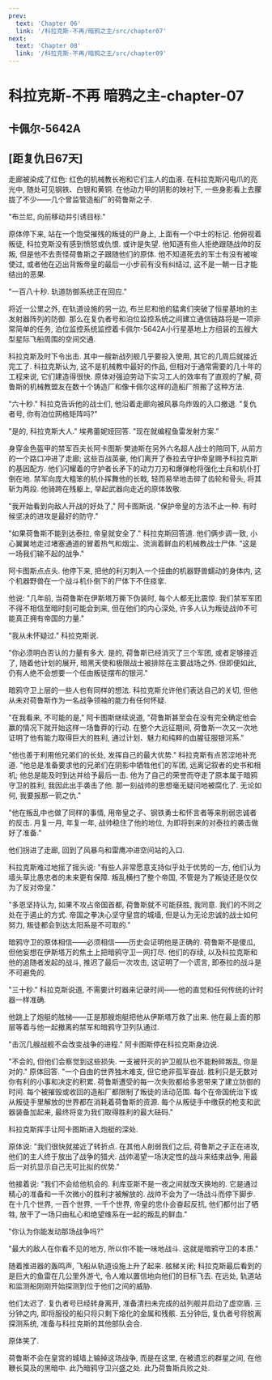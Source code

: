 ```yaml
---
prev:
  text: 'Chapter 06'
  link: '/科拉克斯-不再/暗鸦之主/src/chapter07'
next:
  text: 'Chapter 08'
  link: '/科拉克斯-不再/暗鸦之主/src/chapter09'
---
```


# 科拉克斯-不再 暗鸦之主-chapter-07

## 卡佩尔-5642A

## [距复仇日67天]

走廊被染成了红色: 红色的机械教长袍和它们主人的血液. 在科拉克斯闪电爪的亮光中, 随处可见钢铁、白银和黄铜. 在他动力甲的阴影的映衬下, 一些身影看上去朦胧了不少——几个曾监管造船厂的荷鲁斯之子.

"布兰尼, 向前移动并引诱目标."

原体停下来, 站在一个饱受摧残的叛徒的尸身上, 上面有一个中士的标记. 他俯视着叛徒, 科拉克斯没有感到愤怒或仇恨. 或许是失望. 他知道有些人拒绝跟随战帅的反叛, 但是他不去责怪荷鲁斯之子跟随他们的原体. 他不知道死去的军士有没有被唆使过, 或者他在迈出背叛帝皇的最后一小步前有没有纠结过, 这不是一朝一日才能结出的恶果.

"一百八十秒. 轨道防御系统正在回应."

将近一公里之外, 在轨道设施的另一边, 布兰尼和他的猛禽们突破了恒星基地的主发射器阵列的防御. 那么在复仇者号和泊位监控系统之间建立通信链路将是一项非常简单的任务, 泊位监控系统监控着卡佩尔-5642A小行星基地上方组装的五艘大型星际飞船周围的空间交通.

科拉克斯及时下令出击. 其中一艘新战列舰几乎要投入使用, 其它的几周后就接近完工了. 科拉克斯认为, 这不是机械教中最好的作品, 但相对于通常需要的几十年的工程来说, 它们建造得很快. 原体对强迫劳动下实习工人的效率有了直观的了解, 荷鲁斯的机械教盟友在数十个铸造厂和像卡佩尔这样的造船厂照搬了这种方法.

"六十秒." 科拉克告诉他的战士们, 他沿着走廊向被风暴鸟炸毁的入口撤退. "复仇者号, 你有泊位网格矩阵吗?"

"是的, 科拉克斯大人." 埃弗蕾妮娅回答. "现在就编程鱼雷发射方案."

身穿金色盔甲的禁军百夫长阿卡图斯·樊迪斯在另外六名超人战士的陪同下, 从前方的一个路口冲进了走廊; 这些百战英豪, 他们离开了泰拉去守护帝皇赐予科拉克斯的基因配方. 他们闪耀着的守护者长矛下的动力刀刃和爆弹枪将强化士兵和机仆打倒在地. 禁军向庞大粗笨的机仆挥舞他的长戟, 轻而易举地击碎了齿轮和骨头, 将其斩为两段. 他骑跨在残躯上, 举起武器向走近的原体致敬.

"我开始看到向敌人开战的好处了," 阿卡图斯说. "保护帝皇的方法不止一种. 有时候坚决的进攻是最好的防守."

"如果荷鲁斯不能到达泰拉, 帝皇就安全了." 科拉克斯回答道. 他们俩步调一致, 小心翼翼地走过堵塞通道的冒着热气和烟尘、流淌着鲜血的机械教战士尸体. "这是一场我们输不起的战争."

阿卡图斯点点头. 他停下来, 把他的利刃刺入一个扭曲的机器野兽蠕动的身体内, 这个机器野兽在一个战斗机仆倒下的尸体下不住痉挛.

他说: "几年前, 当荷鲁斯在伊斯塔万撕下伪装时, 每个人都无比震惊. 我们禁军军团不得不相信至暗时刻可能会到来, 但在他们的内心深处, 许多人认为叛徒战帅不可能真正拥有帝国的力量."

"我从未怀疑过." 科拉克斯说.

"你必须明白否认的力量有多大. 是的, 荷鲁斯已经消灭了三个军团, 或者足够接近了, 随着他计划的展开, 暗黑天使和极限战士被排除在主要战场之外. 但即便如此, 仍有人绝不会想要一个任由叛徒摆布的银河."

暗鸦守卫上层的一些人也有同样的想法. 科拉克斯允许他们表达自己的关切, 但他从未对荷鲁斯作为一名战争领袖的能力有任何怀疑.

"在我看来, 不可能的是," 阿卡图斯继续说道, "荷鲁斯甚至会在没有完全确定他会赢的情况下就开始这样一场鲁莽的行动. 在整个大远征期间, 荷鲁斯一次又一次地证明了他有能力取得巨大的胜利, 通过计划、魅力和纯粹的血腥征服银河系."

"他也善于利用他兄弟们的长处, 发挥自己的最大优势." 科拉克斯有点苦涩地补充道. "他总是准备要求他的兄弟们在阴影中牺牲他们的军团, 远离记叙者的史书和相机; 他总是能及时到达并给予最后一击. 他为了自己的荣誉而夺走了原本属于暗鸦守卫的胜利, 我因此出手袭击了他. 那一刻战帅的思想毫无疑问地被腐化了. 无论如何, 我要报那一箭之仇."

"他在叛乱中也做了同样的事情, 用帝皇之子、钢铁勇士和怀言者等来削弱忠诚者的反击. 月复一月, 年复一年, 战帅稳住了他的地位, 为即将到来的对泰拉的袭击做好了准备."

他们拐进了走廊, 回到了风暴鸟和雷鹰冲进空间站的入口.

科拉克斯难过地摇了摇头说: "有些人非常愿意支持似乎处于优势的一方, 他们认为墙头草比愚忠者的未来更有保障. 叛乱横扫了整个帝国, 不管是为了叛徒还是仅仅为了反对帝皇."

"多恩坚持认为, 如果不攻占帝国首都, 荷鲁斯就不可能获胜, 我同意. 我们的不同之处在于遏止的方式. 帝国之拳决心坚守皇宫的城墙, 但是认为无论忠诚的战士如何努力, 叛徒都会到达太阳系是不可取的."

暗鸦守卫的原体相信——必须相信——历史会证明他是正确的. 荷鲁斯不是傻瓜, 但他妄想在伊斯塔万的焦土上把暗鸦守卫一网打尽. 他们的存续, 以及科拉克斯和他的追随者发起的战斗, 推迟了最后一次攻击, 这证明了一个谎言, 即泰拉的战斗是不可避免的.

"三十秒." 科拉克斯说道, 不需要计时器来记录时间——他的直觉和任何传统的计时器一样准确.

他跳上了炮艇的舷梯——正是那艘炮艇把他从伊斯塔万救了出来. 他在最上面的那层等着与他一起撤离的禁军和暗鸦守卫列队通过.

"击沉几艘战舰不会改变战争的进程." 阿卡图斯停在科拉克斯身边说.

"不会的, 但他们会察觉到这些损失. 一支被歼灭的护卫舰队也不能粉碎叛乱, 你是对的." 原体回答. "一个自由的世界独木难支, 但它绝非孤军奋战. 胜利只是无数对你有利的小事和决定的积累. 荷鲁斯遭受的每一次失败都给多恩带来了建立防御的时间. 每个被摧毁或收回的造船厂都限制了叛徒的活动范围. 每个在帝国统治下或从叛徒手里解放的世界都在消耗着荷鲁斯的资源. 每个从叛徒手中缴获的枪支和武器装备加起来, 最终将变为我们取得胜利的最大砝码."

科拉克斯挥手让阿卡图斯进入炮艇的深处.

原体说: "我们很快就接近了转折点. 在其他人削弱我们之后, 荷鲁斯之子正在进攻, 他们的主人终于放出了战争的猎犬. 战帅渴望一场决定性的战斗来结束战争, 用最后一对抗显示自己无可比拟的优势."

他接着说: "我们不会给他机会的. 利库亚斯不是一夜之间就改天换地的. 它是通过精心的准备和一千次微小的胜利才被解放的. 战帅不会为了一场战斗而停下脚步. 在十几个世界, 一百个世界, 一千个世界, 帝皇的忠仆会奋起反抗, 他们都付出了牺牲, 放干了一场只由私心和绝望维系在一起的叛乱的鲜血."

"你认为你能发动那场战争吗?"

"最大的敌人在你看不见的地方, 所以你不能一味地战斗. 这就是暗鸦守卫的本质."

随着推进器的轰鸣声, 飞船从轨道设施上升了起来. 舷梯关闭; 科拉克斯最后看到的是巨大的鱼雷在几公里外游弋, 令人难以置信地向他们的目标飞去. 在远处, 轨道站和监测船刚刚开始探测到位于他们之间的威胁.

他们太迟了. 复仇者号已经转身离开, 准备清扫未完成的战列舰并启动了虚空盾. 三分钟之内, 即将服役的船只将只剩下熔化的金属和残骸. 五分钟后, 复仇者号将脱离探测系统, 准备与科拉克斯的其他部队会合.

原体笑了.

荷鲁斯不会在皇宫的城墙上输掉这场战争, 而是在这里, 在被遗忘的群星之间, 在他鞭长莫及的黑暗中. 此乃暗鸦守卫兴盛之处. 此乃荷鲁斯兵败之处.
